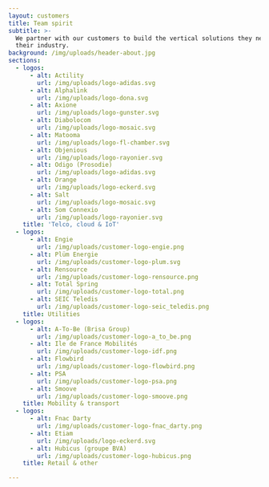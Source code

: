 ```yaml
---
layout: customers
title: Team spirit
subtitle: >-
  We partner with our customers to build the vertical solutions they need for
  their industry.
background: /img/uploads/header-about.jpg
sections:
  - logos:
      - alt: Actility
        url: /img/uploads/logo-adidas.svg
      - alt: Alphalink
        url: /img/uploads/logo-dona.svg
      - alt: Axione
        url: /img/uploads/logo-gunster.svg
      - alt: Diabolocom
        url: /img/uploads/logo-mosaic.svg
      - alt: Matooma
        url: /img/uploads/logo-fl-chamber.svg
      - alt: Objenious
        url: /img/uploads/logo-rayonier.svg
      - alt: Odigo (Prosodie)
        url: /img/uploads/logo-adidas.svg
      - alt: Orange
        url: /img/uploads/logo-eckerd.svg
      - alt: Salt
        url: /img/uploads/logo-mosaic.svg
      - alt: Som Connexio
        url: /img/uploads/logo-rayonier.svg
    title: 'Telco, cloud & IoT'
  - logos:
      - alt: Engie
        url: /img/uploads/customer-logo-engie.png
      - alt: Plüm Energie
        url: /img/uploads/customer-logo-plum.svg
      - alt: Rensource
        url: /img/uploads/customer-logo-rensource.png
      - alt: Total Spring
        url: /img/uploads/customer-logo-total.png
      - alt: SEIC Teledis
        url: /img/uploads/customer-logo-seic_teledis.png
    title: Utilities
  - logos:
      - alt: A-To-Be (Brisa Group)
        url: /img/uploads/customer-logo-a_to_be.png
      - alt: Ile de France Mobilités
        url: /img/uploads/customer-logo-idf.png
      - alt: Flowbird
        url: /img/uploads/customer-logo-flowbird.png
      - alt: PSA
        url: /img/uploads/customer-logo-psa.png
      - alt: Smoove
        url: /img/uploads/customer-logo-smoove.png
    title: Mobility & transport
  - logos:
      - alt: Fnac Darty
        url: /img/uploads/customer-logo-fnac_darty.png
      - alt: Etiam
        url: /img/uploads/logo-eckerd.svg
      - alt: Hubicus (groupe BVA)
        url: /img/uploads/customer-logo-hubicus.png
    title: Retail & other

---
```

